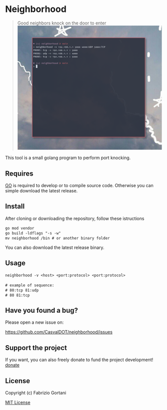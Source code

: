 # Neighborhood
> Good neighbors knock on the door to enter
![screenshot](https://raw.githubusercontent.com/CasvalDOT/neighborhood/main/screenshot.png)

This tool is a small golang program to perform port knocking.

## Requires
[GO](https://golang.org/dl/) is required to develop or to compile source code. 
Otherwise you can simple download the latest release.

## Install
After cloning or downloading the repository, follow these istructions
```
go mod vendor
go build -ldflags "-s -w"
mv neighborhood /bin # or another binary folder
```

You can also download the latest release binary.

## Usage

```
neighborhood -v <host> <port:protocol> <port:protocol>

# example of sequence:
# 80:tcp 81:udp
# 80 81:tcp

```
## Have you found a bug?

Please open a new issue on:

https://github.com/CasvalDOT/neighborhood/issues

## Support the project
If you want, you can also freely donate to fund the project development!
[donate](https://paypal.me/FGortani)

## License

Copyright (c) Fabrizio Gortani

[MIT License](http://en.wikipedia.org/wiki/MIT_License)
